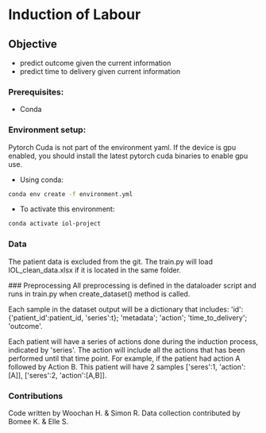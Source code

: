 # Induction of Labour

## Objective

* predict outcome given the current information
* predict time to delivery given current information

### Prerequisites:
-	Conda

### Environment setup:
Pytorch Cuda is not part of the environment yaml. If the device is gpu enabled, you should install the latest pytorch cuda binaries to enable gpu use.

- Using conda:
```bash
conda env create -f environment.yml
```
- To activate this environment:
```bash
conda activate iol-project
```

### Data
The patient data is excluded from the git. The train.py will load IOL_clean_data.xlsx if it is located in the same folder.

### Preprocessing
All preprocessing is defined in the dataloader script and runs in train.py when create_dataset() method is called.

Each sample in the dataset output will be a dictionary that includes:
'id':{'patient_id':patient_id, 'series':t}; 'metadata'; 'action'; 'time_to_delivery'; 'outcome'.

Each patient will have a series of actions done during the induction process, indicated by 'series'. The action will include
all the actions that has been performed until that time point. For example, if the patient had action A followed by Action B.
This patient will have 2 samples ['seres':1, 'action':[A]], ['seres':2, 'action':[A,B]].

### Contributions
Code written by Woochan H. & Simon R.
Data collection contributed by Bomee K. & Elle S.
